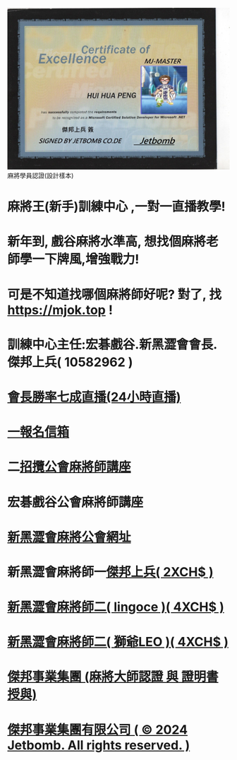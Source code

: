 <img src="mc-jetbomb.jpg">麻將學員認證(設計樣本)
# 麻將王(新手)訓練中心 ,一對一直播教學!
# 新年到, 戲谷麻將水準高, 想找個麻將老師學一下牌風,增強戰力!
# 可是不知道找哪個麻將師好呢? 對了, 找 https://mjok.top !


# 訓練中心主任:宏碁戲谷.新黑澀會會長.傑邦上兵( 10582962 )
# <a href="https://www.youtube.com/channel/UC-PHMjrhrDjeInhwoXv4pxA/live">會長勝率七成直播(24小時直播)
# 一<a href="mailto:jetbomb2012@gmail.com">報名信箱</a>
# 二<a href="mailto:bensonjack@yahoo.com">招攬公會麻將師講座</a>
# 宏碁戲谷公會麻將師講座
# <a href="https://www.mj-king.top/">新黑澀會麻將公會網址</a><br>
# 新黑澀會麻將師一<a href="https://www.youtube.com/channel/UC-PHMjrhrDjeInhwoXv4pxA/live">傑邦上兵( 2XCH$ )

# 新黑澀會麻將師二<a href="https://www.youtube.com/channel/UC-PHMjrhrDjeInhwoXv4pxA/live">( lingoce )( 4XCH$ )
# 新黑澀會麻將師二<a href="https://www.youtube.com/channel/UC-PHMjrhrDjeInhwoXv4pxA/live">( 獅爺LEO )( 4XCH$ )




# 傑邦事業集團 (麻將大師認證 與 證明書授與)
# 傑邦事業集團有限公司 ( © 2024 Jetbomb. All rights reserved. )
